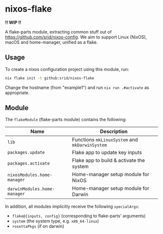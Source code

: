 # nixos-flake

**!! WIP !!**

A flake-parts module, extracting common stuff out of https://github.com/srid/nixos-config. We aim to support Linux (NixOS), macOS and home-manager, unified as a flake.

## Usage

To create a nixos configuration project using this module, run:

```sh
nix flake init -t github:srid/nixos-flake
```

Change the hostname (from "example1") and run `nix run .#activate` as appropriate.

## Module

The `flakeModule` (flake-parts module) contains the following:

| Name                         | Description                                    |
| ---------------------------- | ---------------------------------------------- |
| `lib`                        | Functions `mkLinuxSystem` and `mkDarwinSystem` |
| `packages.update`            | Flake app to update key inputs                 |
| `packages.activate`          | Flake app to build & activate the system       |
| `nixosModules.home-manager`  | Home-manager setup module for NixOS            |
| `darwinModules.home-manager` | Home-manager setup module for Darwin           |

In addition, all modules implicitly receive the following `specialArgs`:

- `flake@{inputs, config}` (corresponding to flake-parts' arguments)
- `system` (the system type, e.g. `x86_64-linux`)
- `rosettaPkgs` (if on darwin)
